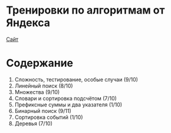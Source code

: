 # Тренировки по алгоритмам от Яндекса

[Сайт](https://yandex.ru/yaintern/algorithm-training)

# Содержание

1. Сложность, тестирование, особые случаи (9/10)
1. Линейный поиск (8/10)
1. Множества (9/10)
1. Словари и сортировка подсчётом (7/10)
1. Префиксные суммы и два указателя (1/10)
1. Бинарный поиск (9/11)
1. Сортировка событий (1/10)
1. Деревья (7/10)
